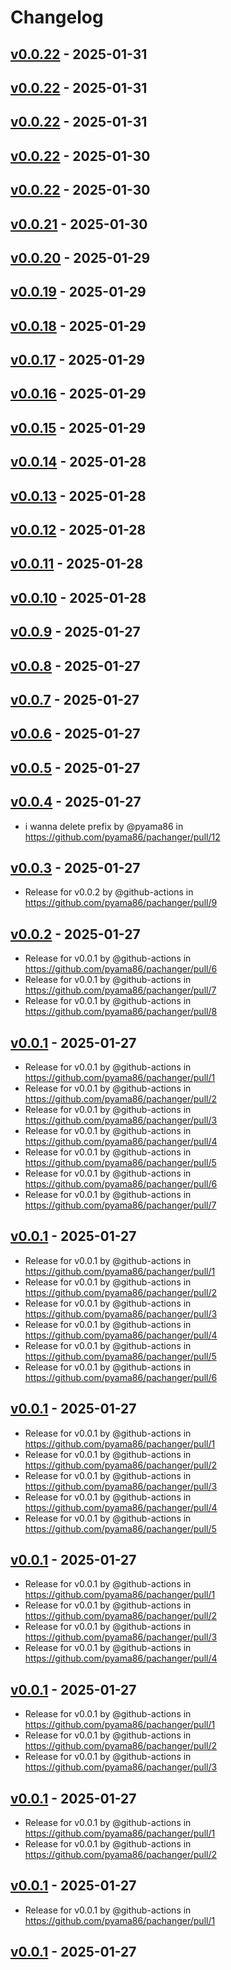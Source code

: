# Changelog

## [v0.0.22](https://github.com/pyama86/pachanger/compare/v0.0.21...v0.0.22) - 2025-01-31

## [v0.0.22](https://github.com/pyama86/pachanger/compare/v0.0.21...v0.0.22) - 2025-01-31

## [v0.0.22](https://github.com/pyama86/pachanger/compare/v0.0.21...v0.0.22) - 2025-01-31

## [v0.0.22](https://github.com/pyama86/pachanger/compare/v0.0.21...v0.0.22) - 2025-01-30

## [v0.0.22](https://github.com/pyama86/pachanger/compare/v0.0.21...v0.0.22) - 2025-01-30

## [v0.0.21](https://github.com/pyama86/pachanger/compare/v0.0.20...v0.0.21) - 2025-01-30

## [v0.0.20](https://github.com/pyama86/pachanger/compare/v0.0.19...v0.0.20) - 2025-01-29

## [v0.0.19](https://github.com/pyama86/pachanger/compare/v0.0.18...v0.0.19) - 2025-01-29

## [v0.0.18](https://github.com/pyama86/pachanger/compare/v0.0.17...v0.0.18) - 2025-01-29

## [v0.0.17](https://github.com/pyama86/pachanger/compare/v0.0.16...v0.0.17) - 2025-01-29

## [v0.0.16](https://github.com/pyama86/pachanger/compare/v0.0.15...v0.0.16) - 2025-01-29

## [v0.0.15](https://github.com/pyama86/pachanger/compare/v0.0.14...v0.0.15) - 2025-01-29

## [v0.0.14](https://github.com/pyama86/pachanger/compare/v0.0.13...v0.0.14) - 2025-01-28

## [v0.0.13](https://github.com/pyama86/pachanger/compare/v0.0.12...v0.0.13) - 2025-01-28

## [v0.0.12](https://github.com/pyama86/pachanger/compare/v0.0.11...v0.0.12) - 2025-01-28

## [v0.0.11](https://github.com/pyama86/pachanger/compare/v0.0.10...v0.0.11) - 2025-01-28

## [v0.0.10](https://github.com/pyama86/pachanger/compare/v0.0.9...v0.0.10) - 2025-01-28

## [v0.0.9](https://github.com/pyama86/pachanger/compare/v0.0.8...v0.0.9) - 2025-01-27

## [v0.0.8](https://github.com/pyama86/pachanger/compare/v0.0.7...v0.0.8) - 2025-01-27

## [v0.0.7](https://github.com/pyama86/pachanger/compare/v0.0.6...v0.0.7) - 2025-01-27

## [v0.0.6](https://github.com/pyama86/pachanger/compare/v0.0.5...v0.0.6) - 2025-01-27

## [v0.0.5](https://github.com/pyama86/pachanger/compare/v0.0.4...v0.0.5) - 2025-01-27

## [v0.0.4](https://github.com/pyama86/pachanger/compare/v0.0.3...v0.0.4) - 2025-01-27
- i wanna delete prefix by @pyama86 in https://github.com/pyama86/pachanger/pull/12

## [v0.0.3](https://github.com/pyama86/pachanger/compare/v0.0.2...v0.0.3) - 2025-01-27
- Release for v0.0.2 by @github-actions in https://github.com/pyama86/pachanger/pull/9

## [v0.0.2](https://github.com/pyama86/pachanger/compare/v0.0.1...v0.0.2) - 2025-01-27
- Release for v0.0.1 by @github-actions in https://github.com/pyama86/pachanger/pull/6
- Release for v0.0.1 by @github-actions in https://github.com/pyama86/pachanger/pull/7
- Release for v0.0.1 by @github-actions in https://github.com/pyama86/pachanger/pull/8

## [v0.0.1](https://github.com/pyama86/pachanger/commits/v0.0.1) - 2025-01-27
- Release for v0.0.1 by @github-actions in https://github.com/pyama86/pachanger/pull/1
- Release for v0.0.1 by @github-actions in https://github.com/pyama86/pachanger/pull/2
- Release for v0.0.1 by @github-actions in https://github.com/pyama86/pachanger/pull/3
- Release for v0.0.1 by @github-actions in https://github.com/pyama86/pachanger/pull/4
- Release for v0.0.1 by @github-actions in https://github.com/pyama86/pachanger/pull/5
- Release for v0.0.1 by @github-actions in https://github.com/pyama86/pachanger/pull/6
- Release for v0.0.1 by @github-actions in https://github.com/pyama86/pachanger/pull/7

## [v0.0.1](https://github.com/pyama86/pachanger/commits/v0.0.1) - 2025-01-27
- Release for v0.0.1 by @github-actions in https://github.com/pyama86/pachanger/pull/1
- Release for v0.0.1 by @github-actions in https://github.com/pyama86/pachanger/pull/2
- Release for v0.0.1 by @github-actions in https://github.com/pyama86/pachanger/pull/3
- Release for v0.0.1 by @github-actions in https://github.com/pyama86/pachanger/pull/4
- Release for v0.0.1 by @github-actions in https://github.com/pyama86/pachanger/pull/5
- Release for v0.0.1 by @github-actions in https://github.com/pyama86/pachanger/pull/6

## [v0.0.1](https://github.com/pyama86/pachanger/commits/v0.0.1) - 2025-01-27
- Release for v0.0.1 by @github-actions in https://github.com/pyama86/pachanger/pull/1
- Release for v0.0.1 by @github-actions in https://github.com/pyama86/pachanger/pull/2
- Release for v0.0.1 by @github-actions in https://github.com/pyama86/pachanger/pull/3
- Release for v0.0.1 by @github-actions in https://github.com/pyama86/pachanger/pull/4
- Release for v0.0.1 by @github-actions in https://github.com/pyama86/pachanger/pull/5

## [v0.0.1](https://github.com/pyama86/pachanger/commits/v0.0.1) - 2025-01-27
- Release for v0.0.1 by @github-actions in https://github.com/pyama86/pachanger/pull/1
- Release for v0.0.1 by @github-actions in https://github.com/pyama86/pachanger/pull/2
- Release for v0.0.1 by @github-actions in https://github.com/pyama86/pachanger/pull/3
- Release for v0.0.1 by @github-actions in https://github.com/pyama86/pachanger/pull/4

## [v0.0.1](https://github.com/pyama86/pachanger/commits/v0.0.1) - 2025-01-27
- Release for v0.0.1 by @github-actions in https://github.com/pyama86/pachanger/pull/1
- Release for v0.0.1 by @github-actions in https://github.com/pyama86/pachanger/pull/2
- Release for v0.0.1 by @github-actions in https://github.com/pyama86/pachanger/pull/3

## [v0.0.1](https://github.com/pyama86/pachanger/commits/v0.0.1) - 2025-01-27
- Release for v0.0.1 by @github-actions in https://github.com/pyama86/pachanger/pull/1
- Release for v0.0.1 by @github-actions in https://github.com/pyama86/pachanger/pull/2

## [v0.0.1](https://github.com/pyama86/pachanger/commits/v0.0.1) - 2025-01-27
- Release for v0.0.1 by @github-actions in https://github.com/pyama86/pachanger/pull/1

## [v0.0.1](https://github.com/pyama86/pachanger/commits/v0.0.1) - 2025-01-27
